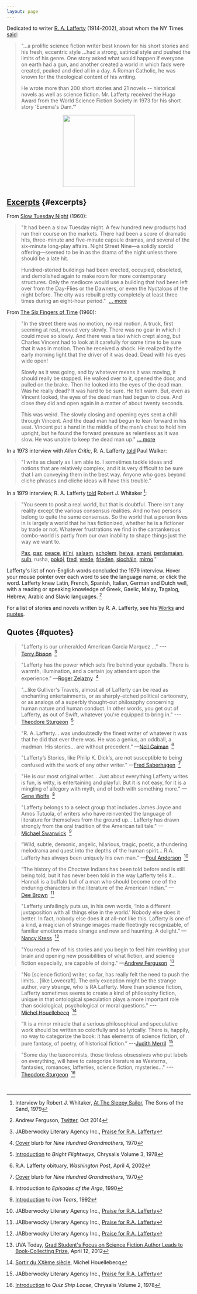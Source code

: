 ```yaml
---
layout: page
---
```


Dedicated to writer [R. A. Lafferty](https://www.google.com/search?q=R.+A.+Lafferty) (1914-2002), about whom the NY Times [said](http://www.nytimes.com/2002/03/29/us/rafael-a-lafferty-87-science-fiction-writer.html):

> "...a prolific science fiction writer best known for his short stories and his fresh, eccentric style ...had a strong, satirical style and pushed the limits of his genre. One story asked what would happen if everyone on earth had a gun, and another created a world in which fads were created, peaked and died all in a day. A Roman Catholic, he was known for the theological content of his writing.
> 
> He wrote more than 200 short stories and 21 novels -- historical novels as well as science fiction. Mr. Lafferty received the Hugo Award from the World Science Fiction Society in 1973 for his short story 'Eurema's Dam.'"

<center>
<a href="http://hieronymopolis.wordpress.com/2012/12/03/at-the-sleepy-sailor-a-tribute-to-r-a-lafferty/">
  <img src="{{ site.baseurl }}/images/ral_index.jpg" height="197">
</a>
</center>

## [Excerpts](http://en.wikiquote.org/wiki/R._A._Lafferty) {#excerpts}

From [Slow Tuesday Night](http://www.baenebooks.com/chapters/9781618249203/9781618249203___2.htm) (1960):

> "It had been a slow Tuesday night. A few hundred new products had run their course on the markets. There had been a score of dramatic hits, three-minute and five-minute capsule dramas, and several of the six-minute long-play affairs. Night Street Nine—a solidly sordid offering—seemed to be in as the drama of the night unless there should be a late hit.
>
> Hundred-storied buildings had been erected, occupied, obsoleted, and demolished again to make room for more contemporary structures. Only the mediocre would use a building that had been left over from the Day-Flies or the Dawners, or even the Nyctalops of the night before. The city was rebuilt pretty completely at least three times during an eight-hour period." &nbsp;[...&nbsp;more](http://www.baenebooks.com/chapters/9781618249203/9781618249203___2.htm)

From [The Six Fingers of Time](http://www.gutenberg.org/files/31663/31663-h/31663-h.htm) (1960):

> "In the street there was no motion, no real motion. A truck, first seeming at rest, moved very slowly. There was no gear in which it could move so slowly. And there was a taxi which crept along, but Charles Vincent had to look at it carefully for some time to be sure that it was in motion. Then he received a shock. He realized by the early morning light that the driver of it was dead. Dead with his eyes wide open!
> 
> Slowly as it was going, and by whatever means it was moving, it should really be stopped. He walked over to it, opened the door, and pulled on the brake. Then he looked into the eyes of the dead man. Was he really dead? It was hard to be sure. He felt warm. But, even as Vincent looked, the eyes of the dead man had begun to close. And close they did and open again in a matter of about twenty seconds.
> 
> This was weird. The slowly closing and opening eyes sent a chill through Vincent. And the dead man had begun to lean forward in his seat. Vincent put a hand in the middle of the man’s chest to hold him upright, but he found the forward pressure as relentless as it was slow. He was unable to keep the dead man up." [...&nbsp;more](http://www.gutenberg.org/files/31663/31663-h/31663-h.htm)

In a 1973 interview with *Alien Critic*, R. A. Lafferty [told](http://en.wikiquote.org/wiki/R._A._Lafferty) Paul Walker:

> "I write as clearly as I am able to. I sometimes tackle ideas and notions that are relatively complex, and it is very difficult to be sure that I am conveying them in the best way. Anyone who goes beyond cliche phrases and cliche ideas will have this trouble."

In a 1979 interview, R. A. Lafferty [told](http://hieronymopolis.wordpress.com/2012/12/03/at-the-sleepy-sailor-a-tribute-to-r-a-lafferty/) Robert J. Whitaker [^whitaker79]:

> "You seem to posit a real world, but that is doubtful.  There isn't any reality except the various consensus realities.  And no two persons belong to quite the same consensus.  So the world that a person lives in is largely a world that he has fictionized, whether he is a fictioner by trade or not.  Whatever frustrations we find in the cantankerous combo-world is partly from our own inability to shape things just the way we want to.
>
> [Pax](https://www.wordnik.com/words/pax "Latin"), 
> [paz](http://en.wiktionary.org/wiki/paz#Portuguese "Portugese, Spanish"),
> [peace](http://www.columbia.edu/~fdc/pace/ "English"), 
> [iri'ni](http://en.wikipedia.org/wiki/Irene_%28given_name%29 "Greek"), 
> [salaam](http://en.wikipedia.org/wiki/Salaam "Arabic"), 
> [scholem](http://en.wikipedia.org/wiki/Shalom_aleichem "Yiddish"), 
> [heiwa](http://japanese.about.com/od/wordoftheday/p/word149.htm "Japanese"), 
> [amani](http://en.bab.la/dictionary/swahili-english/amani "Swahili"),
> [perdamaian](http://en.wikipedia.org/wiki/World_Peace_Gong "Indonesian"), 
> [sulh](http://en.wikipedia.org/wiki/Sulh "Arabic"),
> rusha, 
> [pokój](http://en.wiktionary.org/wiki/pokoj "Polish, Czech, Slovak"), 
> [fred](http://en.wiktionary.org/wiki/fred#Danish "Danish"), 
> [vrede](http://en.wiktionary.org/wiki/vrede#Dutch "Dutch"), 
> [frieden](http://www.collinsdictionary.com/dictionary/english-german/peace "German"), 
> [síocháin](http://en.wiktionary.org/wiki/s%C3%ADoch%C3%A1in "Irish"),
> [mirno](http://www.wordsense.eu/mirno "Serbo-Croatian")."

Lafferty's list of non-English words concluded the 1979 interview. Hover your mouse pointer over each word to see the language name, or click the word.  Lafferty knew Latin, French, Spanish, Italian, German and Dutch well, with a reading or speaking knowledge of Greek, Gaelic, Malay, Tagalog, Hebrew, Arabic and Slavic languages. [^ferguson2014]

For a list of stories and novels written by R. A. Lafferty, see his [Works](/works/) and [quotes](http://en.wikiquote.org/wiki/R._A._Lafferty).

## Quotes {#quotes}

> "Lafferty is our unheralded American Garcia Marquez ..." ---[Terry&nbsp;Bisson](http://en.wikipedia.org/wiki/Terry_Bisson) &nbsp;[^jabberwocky]

> "Lafferty has the power which sets fire behind your eyeballs. There is warmth, illumination, and a certain joy attendant upon the experience." &mdash;[Roger&nbsp;Zelazny](http://en.wikipedia.org/wiki/Roger_Zelazny) &nbsp;[^cover-nine]

> "...like Gulliver's Travels, almost all of Lafferty can be read as enchanting entertainments, or as sharply-etched political cartoonery, or as analogs of a superbly thought-out philosophy concerning human nature and human conduct. In other words, you get out of Lafferty, as out of Swift, whatever you're equipped to bring in." ---[Theodore&nbsp;Sturgeon](http://en.wikipedia.org/wiki/Theodore_Sturgeon) &nbsp;[^chrysalis3]

> "R. A. Lafferty&hellip; was undoubtedly the finest writer of whatever it was that he did that ever there was. He was a genius, an oddball, a madman. His stories&hellip; are without precedent." &mdash;[Neil&nbsp;Gaiman](http://en.wikipedia.org/wiki/Neil_Gaiman) &nbsp;[^gaiman-wapo]

> "Lafferty’s Stories, like Philip K. Dick’s, are not susceptible to being confused with the work of any other writer.” &mdash;[Fred&nbsp;Saberhagen](http://en.wikipedia.org/wiki/Fred_Saberhagen) &nbsp;[^cover-nine]

> "He is our most original writer&hellip; Just about everything Lafferty writes is fun, is witty, is entertaining and playful. But it is not easy, for it is a mingling of allegory with myth, and of both with something more." &mdash;[Gene&nbsp;Wolfe](http://en.wikipedia.org/wiki/Gene_Wolfe) &nbsp;[^intro-episodes]

> "Lafferty belongs to a select group that includes James Joyce and Amos Tutuola, of writers who have reinvented the language of literature for themselves from the ground up... Lafferty has drawn strongly from the oral tradition of the American tall tale." &mdash;[Michael&nbsp;Swanwick](http://en.wikipedia.org/wiki/Michael_Swanwick) &nbsp;[^intro-iron]

> “Wild, subtle, demonic, angelic, hilarious, tragic, poetic, a thundering melodrama and quest into the depths of the human spirit… R.A. Lafferty has always been uniquely his own man.” &mdash;[Poul&nbsp;Anderson](http://en.wikipedia.org/wiki/Poul_Anderson) &nbsp;[^jabberwocky]

> “The history of the Choctaw Indians has been told before and is still being told, but it has never been told in the way Lafferty tells it…Hannali is a buffalo bull of a man who should become one of the enduring characters in the literature of the American Indian.” &mdash;[Dee&nbsp;Brown](http://en.wikipedia.org/wiki/Dee_Brown_%28writer%29) &nbsp;[^jabberwocky]

> "Lafferty unfailingly puts us, in his own words, ‘into a different juxtaposition with all things else in the world.’ Nobody else does it better. In fact, nobody else does it at all–not like this. Lafferty is one of a kind, a magician of strange images made fleetingly recognizable, of familiar emotions made strange and new and haunting. A delight.” &mdash;[Nancy&nbsp;Kress](http://en.wikipedia.org/wiki/Nancy_Kress) &nbsp;[^jabberwocky]

> "You read a few of his stories and you begin to feel him rewriting your brain and opening new possibilities of what fiction, and science fiction especially, are capable of doing." &mdash;[Andrew&nbsp;Ferguson](http://bsuva.org/wordpress/2012/09/contest-winner-places-in-national-competition/) &nbsp;[^uva-prize]

> "No [science fiction] writer, so far, has really felt the need to push the limits... [like Lovecraft].  The only exception might be the strange author, very strange, who is RA Lafferty. More than science fiction, Lafferty sometimes seems to create a kind of philosophy fiction, unique in that ontological speculation plays a more important role than sociological, psychological or moral questions." ---[Michel&nbsp;Houellebecq](http://en.wikipedia.org/wiki/Michel_Houellebecq) &nbsp;[^hou]

> “It is a minor miracle that a serious philosophical and speculative work should be written so colorfully and so lyrically. There is, happily, no way to categorize the book: it has elements of science fiction, of pure fantasy, of poetry, of historical fiction." ---[Judith&nbsp;Merril](http://en.wikipedia.org/wiki/Judith_Merril) &nbsp;[^jabberwocky]

> "Some day the taxonomists, those tireless obsessives who put labels on everything, will have to categorize literature as Westerns, fantasies, romances, lafferties, science fiction, mysteries..." ---[Theodore&nbsp;Sturgeon](http://en.wikipedia.org/wiki/Theodore_Sturgeon) &nbsp;[^chrysalis2]


<br>

[^gaiman-wapo]: R.A. Lafferty obituary, *Washington Post*, April 4, 2002
[^jabberwocky]: JABberwocky Literary Agency Inc., [Praise for R.A. Lafferty](http://awfulagent.com/jabclients/lafferty)
[^cover-nine]: [Cover](http://books.google.com/books?id=Y_FoU_KMOmkC&printsec=backcover#v=onepage&q&f=false) blurb for *Nine Hundred Grandmothers*, 1970
[^wikiquote]: Wikiquote, [R.A. Lafferty](http://en.wikiquote.org/wiki/R._A._Lafferty)
[^intro-episodes]: Introduction to *Episodes of the Argo*, 1990
[^intro-iron]: [Introduction](http://www.michaelswanwick.com/nonfic/duck.html) to *Iron Tears*, 1992
[^uva-prize]: UVA Today, [Grad Student's Focus on Science Fiction Author Leads to Book-Collecting Prize](http://news.virginia.edu/node/18066?id=18066), April 12, 2012
[^hou]: [Sortir du XXème siècle](https://translate.google.com/translate?hl=en&sl=fr&tl=en&u=https%3A%2F%2Fhouellebecqblog.wordpress.com%2Ftag%2Fr-a-lafferty%2F), Michel Houellebecq
[^whitaker79]: Interview by Robert J. Whitaker, [At The Sleepy Sailor](http://hieronymopolis.wordpress.com/2012/12/03/at-the-sleepy-sailor-a-tribute-to-r-a-lafferty/), The Sons of the Sand, 1979
[^chrysalis2]: [Introduction](http://antsofgodarequeerfish.blogspot.com/2012/02/one-of-his-eyes-is-laser-and-other-x.html) to *Quiz Ship Loose*, Chrysalis Volume 2, 1978
[^chrysalis3]: [Introduction](http://antsofgodarequeerfish.blogspot.com/2011/11/there-is-nobody-there-has-never-been.html) to *Bright Flightways*, Chrysalis Volume 3, 1978
[^ferguson2014]: Andrew Ferguson, [Twitter](https://twitter.com/jacksontom/status/521665782338449409), Oct 2014
